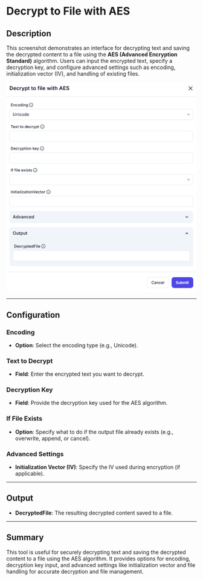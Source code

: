 # Decrypt to File with AES

## Description

This screenshot demonstrates an interface for decrypting text and saving the decrypted content to a file using the **AES (Advanced Encryption Standard)** algorithm. Users can input the encrypted text, specify a decryption key, and configure advanced settings such as encoding, initialization vector (IV), and handling of existing files.

![alt text](../../assests/app-integrations/assests%20cryptography/decrypt-to-file-with-aes.png)

---

## Configuration

### Encoding

- **Option**: Select the encoding type (e.g., Unicode).

### Text to Decrypt

- **Field**: Enter the encrypted text you want to decrypt.

### Decryption Key

- **Field**: Provide the decryption key used for the AES algorithm.

### If File Exists

- **Option**: Specify what to do if the output file already exists (e.g., overwrite, append, or cancel).

### Advanced Settings

- **Initialization Vector (IV)**: Specify the IV used during encryption (if applicable).

---

## Output

- **DecryptedFile**: The resulting decrypted content saved to a file.

---

## Summary

This tool is useful for securely decrypting text and saving the decrypted content to a file using the AES algorithm. It provides options for encoding, decryption key input, and advanced settings like initialization vector and file handling for accurate decryption and file management.

